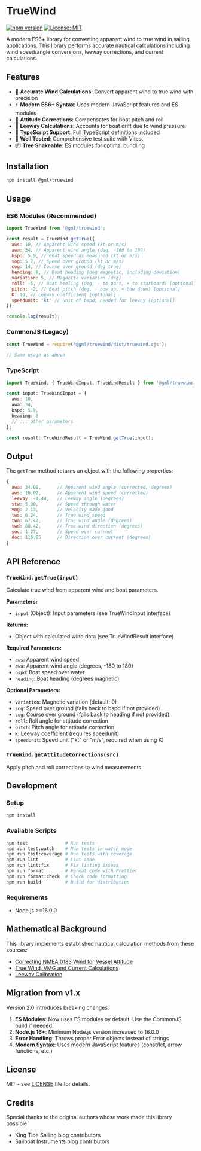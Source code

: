 # TrueWind

[![npm version](https://badge.fury.io/js/%40gml%2Ftruewind.svg)](https://badge.fury.io/js/%40gml%2Ftruewind)
[![License: MIT](https://img.shields.io/badge/License-MIT-yellow.svg)](https://opensource.org/licenses/MIT)

A modern ES6+ library for converting apparent wind to true wind in sailing applications. This library performs accurate nautical calculations including wind speed/angle conversions, leeway corrections, and current calculations.

## Features

- 🌊 **Accurate Wind Calculations**: Convert apparent wind to true wind with precision
- ⚡ **Modern ES6+ Syntax**: Uses modern JavaScript features and ES modules
- 📐 **Attitude Corrections**: Compensates for boat pitch and roll
- 🧭 **Leeway Calculations**: Accounts for boat drift due to wind pressure
- 🔧 **TypeScript Support**: Full TypeScript definitions included
- 🧪 **Well Tested**: Comprehensive test suite with Vitest
- 📦 **Tree Shakeable**: ES modules for optimal bundling

## Installation

```bash
npm install @gml/truewind
```

## Usage

### ES6 Modules (Recommended)

```javascript
import TrueWind from '@gml/truewind';

const result = TrueWind.getTrue({
  aws: 10, // Apparent wind speed (kt or m/s)
  awa: 34, // Apparent wind angle (deg, -180 to 180)
  bspd: 5.9, // Boat speed as measured (kt or m/s)
  sog: 5.7, // Speed over ground (kt or m/s)
  cog: 14, // Course over ground (deg true)
  heading: 8, // Boat heading (deg magnetic, including deviation)
  variation: 5, // Magnetic variation (deg)
  roll: -5, // Boat heeling (deg, - to port, + to starboard) [optional]
  pitch: -2, // Boat pitch (deg, - bow up, + bow down) [optional]
  K: 10, // Leeway coefficient [optional]
  speedunit: 'kt' // Unit of bspd, needed for leeway [optional]
});

console.log(result);
```

### CommonJS (Legacy)

```javascript
const TrueWind = require('@gml/truewind/dist/truewind.cjs');

// Same usage as above
```

### TypeScript

```typescript
import TrueWind, { TrueWindInput, TrueWindResult } from '@gml/truewind';

const input: TrueWindInput = {
  aws: 10,
  awa: 34,
  bspd: 5.9,
  heading: 8
  // ... other parameters
};

const result: TrueWindResult = TrueWind.getTrue(input);
```

## Output

The `getTrue` method returns an object with the following properties:

```javascript
{
  awa: 34.09,      // Apparent wind angle (corrected, degrees)
  aws: 10.02,      // Apparent wind speed (corrected)
  leeway: -1.44,   // Leeway angle (degrees)
  stw: 5.90,       // Speed through water
  vmg: 2.13,       // Velocity made good
  tws: 6.24,       // True wind speed
  twa: 67.42,      // True wind angle (degrees)
  twd: 80.42,      // True wind direction (degrees)
  soc: 1.27,       // Speed over current
  doc: 116.85      // Direction over current (degrees)
}
```

## API Reference

### `TrueWind.getTrue(input)`

Calculate true wind from apparent wind and boat parameters.

**Parameters:**

- `input` (Object): Input parameters (see TrueWindInput interface)

**Returns:**

- Object with calculated wind data (see TrueWindResult interface)

**Required Parameters:**

- `aws`: Apparent wind speed
- `awa`: Apparent wind angle (degrees, -180 to 180)
- `bspd`: Boat speed over water
- `heading`: Boat heading (degrees magnetic)

**Optional Parameters:**

- `variation`: Magnetic variation (default: 0)
- `sog`: Speed over ground (falls back to bspd if not provided)
- `cog`: Course over ground (falls back to heading if not provided)
- `roll`: Roll angle for attitude correction
- `pitch`: Pitch angle for attitude correction
- `K`: Leeway coefficient (requires speedunit)
- `speedunit`: Speed unit ("kt" or "m/s", required when using K)

### `TrueWind.getAttitudeCorrections(src)`

Apply pitch and roll corrections to wind measurements.

## Development

### Setup

```bash
npm install
```

### Available Scripts

```bash
npm test              # Run tests
npm run test:watch    # Run tests in watch mode
npm run test:coverage # Run tests with coverage
npm run lint          # Lint code
npm run lint:fix      # Fix linting issues
npm run format        # Format code with Prettier
npm run format:check  # Check code formatting
npm run build         # Build for distribution
```

### Requirements

- Node.js >=16.0.0

## Mathematical Background

This library implements established nautical calculation methods from these sources:

- [Correcting NMEA 0183 Wind for Vessel Attitude](https://kingtidesailing.blogspot.com/2015/10/correcting-nmea-0183-wind-for-vessel.html)
- [True Wind, VMG and Current Calculations](http://sailboatinstruments.blogspot.com/2011/05/true-wind-vmg-and-current-calculations.html)
- [Leeway Calibration](http://sailboatinstruments.blogspot.com/2011/02/leeway-calibration.html)

## Migration from v1.x

Version 2.0 introduces breaking changes:

1. **ES Modules**: Now uses ES modules by default. Use the CommonJS build if needed.
2. **Node.js 16+**: Minimum Node.js version increased to 16.0.0
3. **Error Handling**: Throws proper Error objects instead of strings
4. **Modern Syntax**: Uses modern JavaScript features (const/let, arrow functions, etc.)

## License

MIT - see [LICENSE](LICENSE) file for details.

## Credits

Special thanks to the original authors whose work made this library possible:

- King Tide Sailing blog contributors
- Sailboat Instruments blog contributors
